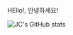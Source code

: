 HEllo!, 안녕하세요!

![JC's GitHub stats](https://github-readme-stats.vercel.app/api?username=Seojun-Park&show_icons=true&theme=radical)